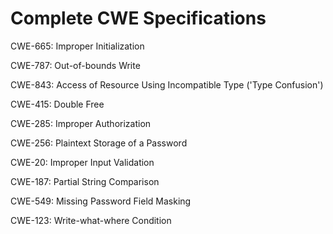 

# Complete CWE Specifications

CWE-665: Improper Initialization

CWE-787: Out-of-bounds Write

CWE-843: Access of Resource Using Incompatible Type ('Type Confusion')

CWE-415: Double Free

CWE-285: Improper Authorization

CWE-256: Plaintext Storage of a Password

CWE-20: Improper Input Validation

CWE-187: Partial String Comparison

CWE-549: Missing Password Field Masking

CWE-123: Write-what-where Condition